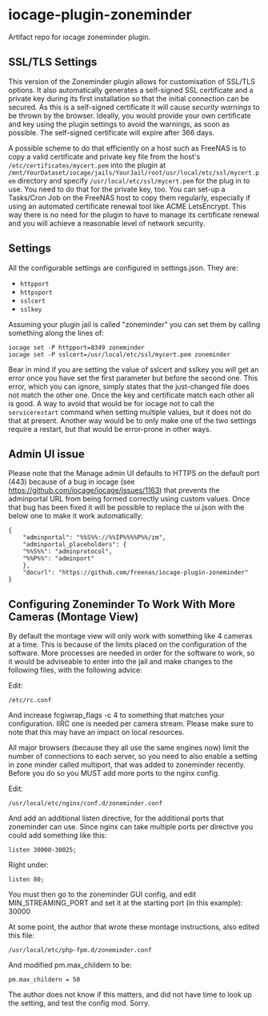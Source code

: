 # iocage-plugin-zoneminder

Artifact repo for iocage zoneminder plugin.

## SSL/TLS Settings
This version of the Zoneminder plugin allows for customisation of SSL/TLS
options. It also automatically generates a self-signed SSL certificate and a
private key during its first installation so that the initial connection can be
secured. As this is a self-signed certificate it will cause _security warnings_ to
be thrown by the browser. Ideally, you would provide your own certificate and key
using the plugin settings to avoid the warnings, as soon as possible. The
self-signed certificate will expire after 366 days.

A possible scheme to do that efficiently on a host such as FreeNAS is to copy a
valid certificate and private key file from the host's
`/etc/certificates/mycert.pem` into the plugin at
`/mnt/YourDataset/iocage/jails/YourJail/root/usr/local/etc/ssl/mycert.pem`
directory and specify `/usr/local/etc/ssl/mycert.pem` for the plug in to use. You
need to do that for the private key, too. You can set-up a Tasks/Cron Job on the
FreeNAS host to copy them regularly, especially if using an automated certificate
renewal tool like ACME LetsEncrypt. This way there is no need for the plugin to
have to manage its certificate renewal and you will achieve a reasonable level of
network security.

## Settings
All the configurable settings are configured in settings.json. They are:
- `httpport`
- `httpsport`
- `sslcert`
- `sslkey`

Assuming your plugin jail is called "zoneminder" you can set them by calling
something along the lines of:

```
iocage set -P httpport=8349 zoneminder
iocage set -P sslcert=/usr/local/etc/ssl/mycert.pem zoneminder
```

Bear in mind if you are setting the value of sslcert and sslkey you _will_ get
an error once you have set the first parameter but before the second one. This
error, which you can ignore, simply states that the just-changed file does not
match the other one. Once the key and certificate match each other all is good.
A way to avoid that would be for iocage not to call the `servicerestart` command
when setting multiple values, but it does not do that at present. Another way would
be to only make one of the two settings require a restart, but that would be
error-prone in other ways.

## Admin UI issue

Please note that the Manage admin UI defaults to HTTPS on the default port (443)
because of a bug in iocage (see https://github.com/iocage/iocage/issues/1163)
that prevents the adminportal URL from being
formed correctly using custom values. Once that bug has been fixed it will be
possible to replace the ui.json with the below one to make it work automatically:

```
{
    "adminportal": "%%S%%://%%IP%%%%P%%/zm",
    "adminportal_placeholders": {
	"%%S%%": "adminprotocol",
	"%%P%%": "adminport"
    },
    "docurl": "https://github.com/freenas/iocage-plugin-zoneminder"
}
```

## Configuring Zoneminder To Work With More Cameras (Montage View)

By default the montage view will only work with something like 4 cameras at a time.
This is because of the limits placed on the configuration of the software.  More
processes are needed in order for the software to work, so it would be adviseable
to enter into the jail and make changes to the following files, with the following
advice:

Edit:

`/etc/rc.conf`

And increase fcgiwrap_flags -c 4 to something that matches your configuration.  IIRC
one is needed per camera stream.  Please make sure to note that this may have an
impact on local resources.  

All major browsers (because they all use the same engines now) limit the number of
connections to each server, so you need to also enable a setting in zone minder called
multiport, that was added to zoneminder recently.  Before you do so you MUST add more
ports to the nginx config.

Edit:

`/usr/local/etc/nginx/conf.d/zoneminder.conf`

And add an additional listen directive, for the additional ports that zoneminder can use.
Since nginx can take multiple ports per directive you could add something like this:

`listen 30000-30025;`

Right under:

`listen 80;`

You must then go to the zoneminder GUI config, and edit MIN_STREAMING_PORT and set it at
the starting port (in this example):  30000

At some point, the author that wrote these montage instructions, also edited this file:

`/usr/local/etc/php-fpm.d/zoneminder.conf`

And modified pm.max_childern to be:

`pm.max_childern = 50`

The author does not know if this matters, and did not have time to look up the setting, and
test the config mod.  Sorry.
